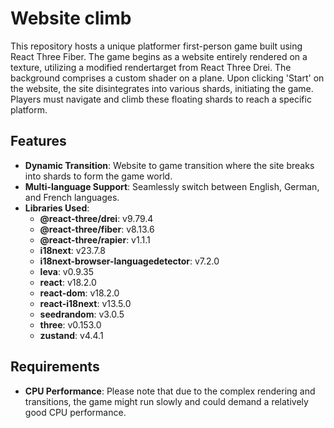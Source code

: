 # Website climb

This repository hosts a unique platformer first-person game built using React Three Fiber. The game begins as a website entirely rendered on a texture, utilizing a modified rendertarget from React Three Drei. The background comprises a custom shader on a plane. Upon clicking 'Start' on the website, the site disintegrates into various shards, initiating the game. Players must navigate and climb these floating shards to reach a specific platform.

## Features

- **Dynamic Transition**: Website to game transition where the site breaks into shards to form the game world.
- **Multi-language Support**: Seamlessly switch between English, German, and French languages.
- **Libraries Used**:
  - **@react-three/drei**: v9.79.4
  - **@react-three/fiber**: v8.13.6
  - **@react-three/rapier**: v1.1.1
  - **i18next**: v23.7.8
  - **i18next-browser-languagedetector**: v7.2.0
  - **leva**: v0.9.35
  - **react**: v18.2.0
  - **react-dom**: v18.2.0
  - **react-i18next**: v13.5.0
  - **seedrandom**: v3.0.5
  - **three**: v0.153.0
  - **zustand**: v4.4.1

## Requirements

- **CPU Performance**: Please note that due to the complex rendering and transitions, the game might run slowly and could demand a relatively good CPU performance.
